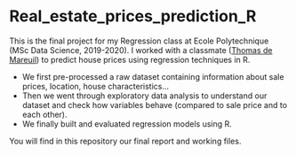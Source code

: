# Real_estate_prices_prediction_R

This is the final project for my Regression class at Ecole Polytechnique (MSc Data Science, 2019-2020).
I worked with a classmate ([Thomas de Mareuil](https://github.com/tdemareuil)) to predict house prices using regression techniques in R.

* We first pre-processed a raw dataset containing information about sale prices, location, house characteristics...
* Then we went through exploratory data analysis to understand our dataset and check how variables behave (compared to sale price and to each other).
* We finally built and evaluated regression models using R.

You will find in this repository our final report and working files.
